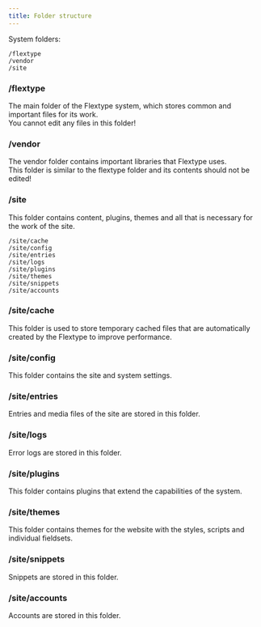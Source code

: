 ```yaml
---
title: Folder structure
---
```


System folders:

    /flextype
    /vendor
    /site


### /flextype

The main folder of the Flextype system, which stores common and important files for its work.  
You cannot edit any files in this folder!

### /vendor

The vendor folder contains important libraries that Flextype uses.  
This folder is similar to the flextype folder and its contents should not be edited!

### /site

This folder contains content, plugins, themes and all that is necessary for the work of the site.

```
/site/cache
/site/config
/site/entries
/site/logs
/site/plugins
/site/themes
/site/snippets
/site/aсcounts
```

### /site/cache

This folder is used to store temporary cached files that are automatically created by the Flextype to improve performance.

### /site/config

This folder contains the site and system settings.

### /site/entries

Entries and media files of the site are stored in this folder.

### /site/logs

Error logs are stored in this folder.

### /site/plugins

This folder contains plugins that extend the capabilities of the system.

### /site/themes

This folder contains themes for the website with the styles, scripts and individual fieldsets.

### /site/snippets

Snippets are stored in this folder.

### /site/aсcounts

Accounts are stored in this folder.
